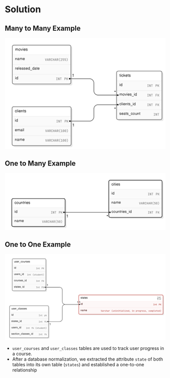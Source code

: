 # Solution
## Many to Many Example
![Many to Many Example](many-to-many-example.png)

## One to Many Example
![One to Many Example](one-to-many-example.png)

## One to One Example
![One to One Example](one-to-one-example.png)

- `user_courses` and `user_classes` tables are used to track user progress in a course.
- After a database normalization, we extracted the attribute `state` of both tables into its own table (`states`) and established a one-to-one relationship